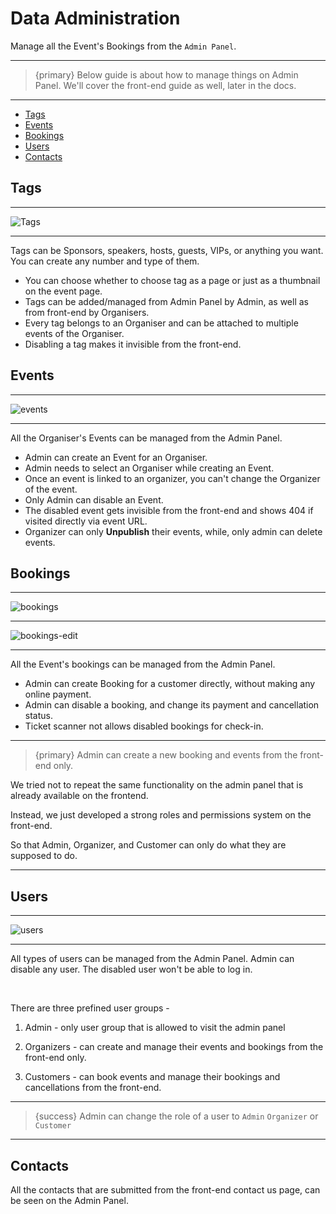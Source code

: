 # Data Administration

Manage all the Event's Bookings from the `Admin Panel`.

---

>{primary} Below guide is about how to manage things on Admin Panel. We'll cover the front-end guide as well, later in the docs.

---

- [Tags](#tags)
- [Events](#events)
- [Bookings](#bookings)
- [Users](#users)
- [Contacts](#contacts)


<a name="tags"></a>
## Tags

---

![Tags](/images/administration-tags.jpg "Tags")

---

Tags can be Sponsors, speakers, hosts, guests, VIPs, or anything you want. You can create any number and type of them. 

- You can choose whether to choose tag as a page or just as a thumbnail on the event page.
- Tags can be added/managed from Admin Panel by Admin, as well as from front-end by Organisers.
- Every tag belongs to an Organiser and can be attached to multiple events of the Organiser.
- Disabling a tag makes it invisible from the front-end.


<a name="events"></a>
## Events

---

![events](/images/administration-events.jpg "events")

---

All the Organiser's Events can be managed from the Admin Panel. 

- Admin can create an Event for an Organiser.
- Admin needs to select an Organiser while creating an Event.
- Once an event is linked to an organizer, you can't change the Organizer of the event.
- Only Admin can disable an Event.
- The disabled event gets invisible from the front-end and shows 404 if visited directly via event URL.
- Organizer can only **Unpublish** their events, while, only admin can delete events.




<a name="bookings"></a>
## Bookings

---

![bookings](/images/administration-bookings.jpg "bookings")

---

![bookings-edit](/images/administration-bookings-edit.jpg "bookings-edit")

---

All the Event's bookings can be managed from the Admin Panel. 

- Admin can create Booking for a customer directly, without making any online payment.
- Admin can disable a booking, and change its payment and cancellation status.
- Ticket scanner not allows disabled bookings for check-in.


---

>{primary} Admin can create a new booking and events from the front-end only. 

We tried not to repeat the same functionality on the admin panel that is already available on the frontend. 

Instead, we just developed a strong roles and permissions system on the front-end. 

So that Admin, Organizer, and Customer can only do what they are supposed to do.

---


<a name="users"></a>
## Users

---

![users](/images/administration-users.jpg "users")

---

All types of users can be managed from the Admin Panel. Admin can disable any user. The disabled user won't be able to log in.

<br>

There are three prefined user groups -

1. Admin - only user group that is allowed to visit the admin panel

2. Organizers - can create and manage their events and bookings from the front-end only.

3. Customers - can book events and manage their bookings and cancellations from the front-end.

---

> {success} Admin can change the role of a user to `Admin` `Organizer` or `Customer`

---


<a name="contacts"></a>
## Contacts


All the contacts that are submitted from the front-end contact us page, can be seen on the Admin Panel.